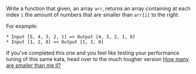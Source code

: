 Write a function that given, an array ```arr```, returns an array containing at each index ```i``` the amount of numbers that are smaller than ```arr[i]``` to the right.

For example:

```
* Input [5, 4, 3, 2, 1] => Output [4, 3, 2, 1, 0]
* Input [1, 2, 0] => Output [1, 1, 0]
```

If you've completed this one and you feel like testing your performance tuning of this same kata, head over to the much tougher version <a href = 'http://www.codewars.com/kata/56a1c63f3bc6827e13000006'>How many are smaller than me II?</a>
